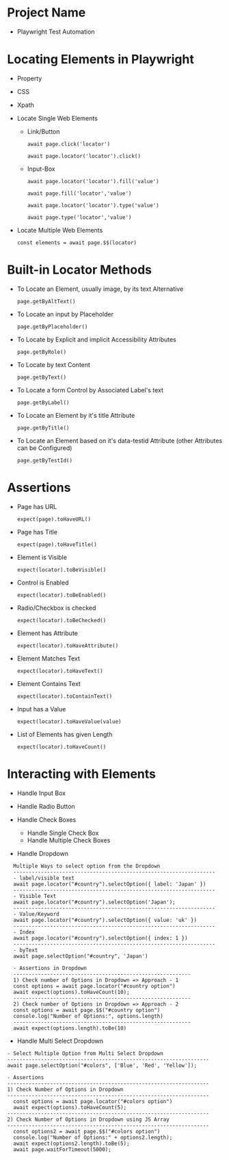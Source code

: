 # Project Name

- Playwright Test Automation

# Locating Elements in Playwright

- Property
- CSS
- Xpath

- Locate Single Web Elements

  - Link/Button

    `await page.click('locator')`

    `await page.locator('locator').click()`

  - Input-Box

    `await page.locator('locator').fill('value')`

    `await page.fill('locator','value')`

    `await page.locator('locator').type('value')`

    `await page.type('locator','value')`

- Locate Multiple Web Elements

  `const elements = await page.$$(locator)`

# Built-in Locator Methods

- To Locate an Element, usually image, by its text Alternative

  `page.getByAltText()`

- To Locate an input by Placeholder

  `page.getByPlaceholder()`

- To Locate by Explicit and implicit Accessibility Attributes

  `page.getByRole()`

- To Locate by text Content

  `page.getByText()`

- To Locate a form Control by Associated Label's text

  `page.getByLabel()`

- To Locate an Element by it's title Attribute

  `page.getByTitle()`

- To Locate an Element based on it's data-testid Attribute (other Attributes can be Configured)

  `page.getByTestId()`

# Assertions

- Page has URL

  `expect(page).toHaveURL()`

- Page has Title

  `expect(page).toHaveTitle()`

- Element is Visible

  `expect(locator).toBeVisible()`

- Control is Enabled

  `expect(locator).toBeEnabled()`

- Radio/Checkbox is checked

  `expect(locator).toBeChecked()`

- Element has Attribute

  `expect(locator).toHaveAttribute()`

- Element Matches Text

  `expect(locator).toHaveText()`

- Element Contains Text

  `expect(locator).toContainText()`

- Input has a Value

  `expect(locator).toHaveValue(value)`

- List of Elements has given Length

  `expect(locator).toHaveCount()`

# Interacting with Elements

- Handle Input Box

- Handle Radio Button

- Handle Check Boxes

  - Handle Single Check Box
  - Handle Multiple Check Boxes

- Handle Dropdown

```
  Multiple Ways to select option from the Dropdown
  ------------------------------------------------------------------
  - label/visible text
  await page.locator("#country").selectOption({ label: 'Japan' })
  ------------------------------------------------------------------
  - Visible Text
  await page.locator("#country").selectOption('Japan');
  ------------------------------------------------------------------
  - Value/Keyword
  await page.locator("#country").selectOption({ value: 'uk' })
  ------------------------------------------------------------------
  - Index
  await page.locator("#country").selectOption({ index: 1 })
  ------------------------------------------------------------------
  - byText
  await page.selectOption("#country", 'Japan')
```

```
  - Assertions in Dropdown
  ----------------------------------------------------------
  1) Check number of Options in Dropdown => Approach - 1
  const options = await page.locator("#country option")
  await expect(options).toHaveCount(10);
  ----------------------------------------------------------
  2) Check number of Options in Dropdown => Approach - 2
  const options = await page.$$("#country option")
  console.log("Number of Options:", options.length)
  ----------------------------------------------------------
  await expect(options.length).toBe(10)
```

- Handle Multi Select Dropdown

```
- Select Multiple Option from Multi Select Dropdown
------------------------------------------------------------------
await page.selectOption("#colors", ['Blue', 'Red', 'Yellow']);
```

```
- Assertions
------------------------------------------------------------------
1) Check Number of Options in Dropdown
------------------------------------------------------------------
  const options = await page.locator("#colors option")
  await expect(options).toHaveCount(5);
------------------------------------------------------------------
2) Check Number of Options in Dropdown using JS Array
------------------------------------------------------------------
  const options2 = await page.$$("#colors option")
  console.log("Number of Options:" + options2.length);
  await expect(options2.length).toBe(5);
  await page.waitForTimeout(5000);
```

